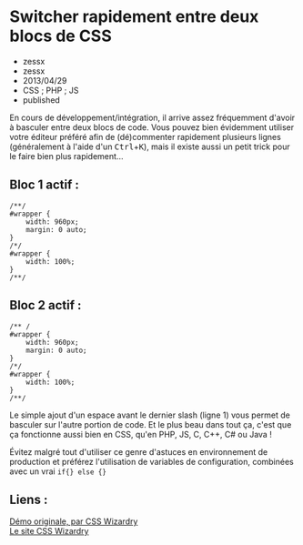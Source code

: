 # Switcher rapidement entre deux blocs de CSS
- zessx
- zessx
- 2013/04/29
- CSS ; PHP ; JS
- published

En cours de développement/intégration, il arrive assez fréquemment d'avoir à basculer entre deux blocs de code. Vous pouvez bien évidemment utiliser votre éditeur préféré afin de (dé)commenter rapidement plusieurs lignes (généralement à l'aide d'un <kbd>Ctrl</kbd>+<kbd>K</kbd>), mais il existe aussi un petit trick pour le faire bien plus rapidement...

## Bloc 1 actif :

	/**/
	#wrapper {
		width: 960px;
		margin: 0 auto;
	}
	/*/
	#wrapper {
		width: 100%;
	}
	/**/

## Bloc 2 actif :

	/** /
	#wrapper {
		width: 960px;
		margin: 0 auto;
	}
	/*/
	#wrapper {
		width: 100%;
	}
	/**/

Le simple ajout d'un espace avant le dernier slash (ligne 1) vous permet de basculer sur l'autre portion de code. Et le plus beau dans tout ça, c'est que ça fonctionne aussi bien en CSS, qu'en PHP, JS, C, C++, C# ou Java !

Évitez malgré tout d'utiliser ce genre d'astuces en environnement de production et préférez l'utilisation de variables de configuration, combinées avec un vrai `if{} else {}`

## Liens :
[Démo originale, par CSS Wizardry](http://jsfiddle.net/csswizardry/Kny3Q/)   
[Le site CSS Wizardry](http://csswizardry.com/)   